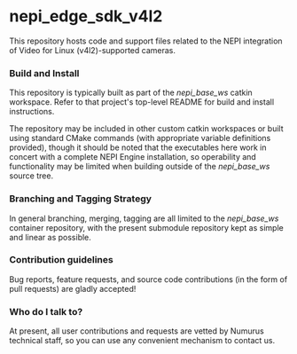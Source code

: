 <!--
Copyright (c) 2024 Numurus, LLC <https://www.numurus.com>.

This file is part of nepi-engine
(see https://github.com/nepi-engine).

License: 3-clause BSD, see https://opensource.org/licenses/BSD-3-Clause
-->
# nepi_edge_sdk_v4l2 #
This repository hosts code and support files related to the NEPI integration of Video for Linux (v4l2)-supported cameras.

### Build and Install ###
This repository is typically built as part of the _nepi_base_ws_ catkin workspace. Refer to that project's top-level README for build and install instructions.

The repository may be included in other custom catkin workspaces or built using standard CMake commands (with appropriate variable definitions provided), though it should be noted that the executables here work in concert with a complete NEPI Engine installation, so operability and functionality may be limited when building outside of the _nepi_base_ws_ source tree.

### Branching and Tagging Strategy ###
In general branching, merging, tagging are all limited to the _nepi_base_ws_ container repository, with the present submodule repository kept as simple and linear as possible.

### Contribution guidelines ###
Bug reports, feature requests, and source code contributions (in the form of pull requests) are gladly accepted!

### Who do I talk to? ###
At present, all user contributions and requests are vetted by Numurus technical staff, so you can use any convenient mechanism to contact us.